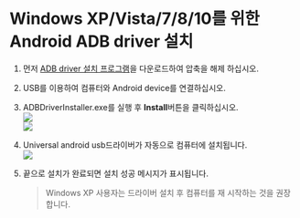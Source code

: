 # Windows XP/Vista/7/8/10를 위한 Android ADB driver 설치

1. 먼저 [ADB driver 설치 프로그램](http://dl.adbdriver.com/upload/adbdriver.zip)을 다운로드하여 압축을 해제 하십시오.
2. USB를 이용하여 컴퓨터와 Android device를 연결하십시오.
3. ADBDriverInstaller.exe를 실행 후  **Install**버튼을 클릭하십시오.   
   ![](http://adbdriver.com/images/adb-driver-installer-pending.jpg)      
   ![](http://adbdriver.com/images/install-this-driver-software-anyway.jpg)   
   
4. Universal android usb드라이버가 자동으로 컴퓨터에 설치됩니다.   
    ![](http://adbdriver.com/images/adb-driver-installer-finished.jpg)   

5. 끝으로 설치가 완료되면 설치 성공 메시지가 표시됩니다.
   > Windows XP 사용자는 드라이버 설치 후 컴퓨터를 재 시작하는 것을 권장합니다.

